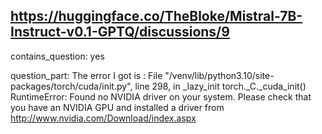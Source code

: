 ## https://huggingface.co/TheBloke/Mistral-7B-Instruct-v0.1-GPTQ/discussions/9

contains_question: yes

question_part: The error I got is :
File "/venv/lib/python3.10/site-packages/torch/cuda/init.py", line 298, in _lazy_init torch._C._cuda_init() RuntimeError: Found no NVIDIA driver on your system. Please check that you have an NVIDIA GPU and installed a driver from http://www.nvidia.com/Download/index.aspx
